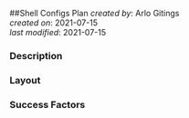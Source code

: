 ##Shell Configs Plan
_created by_: Arlo Gitings  
_created on_: 2021-07-15  
_last modified_: 2021-07-15  
### Description
### Layout
### Success Factors
